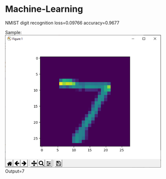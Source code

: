 # Machine-Learning
NMIST digit recognition
loss=0.09766 accuracy=0.9677

Sample:
![NMIST digit recognition Sample](https://github.com/Pegasids/Machine-Learning/blob/master/MNIST_digit_recognition/sample_img.PNG?raw=true)
Output=7
